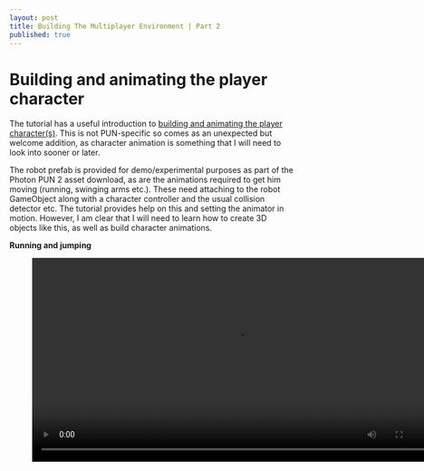 ```yaml
---
layout: post
title: Building The Multiplayer Environment | Part 2
published: true
---
```


# Building and animating the player character

The tutorial has a useful introduction to [building and animating the player character(s)](https://doc.photonengine.com/en-us/pun/v2/demos-and-tutorials/pun-basics-tutorial/player-prefab). This is not PUN-specific so comes as an unexpected but welcome addition, as character animation is something that I will need to look into sooner or later.

The robot prefab is provided for demo/experimental purposes as part of the Photon PUN 2 asset download, as are the animations required to get him moving (running, swinging arms etc.). These need attaching to the robot GameObject along with a character controller and the usual collision detector etc. The tutorial provides help on this and setting the animator in motion. However, I am clear that I will need to learn how to create 3D objects like this, as well as build character animations. 

**Running and jumping**
<figure class="video_container">
  <video style="width:720px;" autoplay loop>
    <source src="\media\robot-animation-3.mp4" type="video/mp4">
    Woops! Your browser does not support the HTML5 video tag.
  </video>
</figure>
